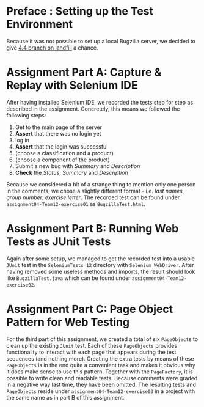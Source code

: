 # Preface : Setting up the Test Environment

Because it was not possible to set up a local Bugzilla server, we decided to give [4.4 branch on landfill](https://landfill.bugzilla.org/bugzilla-4.4-branch/) a chance.

# Assignment Part A: Capture & Replay with Selenium IDE

After having installed Selenium IDE, we recorded the tests step for step as described in the assignment. Concretely, this means we followed the following steps:

  1. Get to the main page of the server
  2. **Assert** that there was no login yet
  3. log in
  4. **Assert** that the login was successful
  5. (choose a classification and a product)
  6. (choose a component of the product)
  7. Submit a new bug with *Summary* and *Description*
  8. **Check** the *Status*, *Summary* and *Description*

Because we considered a bit of a strange thing to mention only one person in the comments, we chose a slightly different format - i.e. *last names*, *group number*, *exercise letter*. The recorded test can be found under `assignment04-Team12-exercise01` as `BugzillaTest.html`.

# Assignment Part B: Running Web Tests as JUnit Tests

Again after some setup, we managed to get the recorded test into a usable `JUnit` test in the `SeleniumTests_12` directory with `Selenium WebDriver`. After having removed some useless methods and imports, the result should look like `BugzillaTest.java` which can be found under `assignment04-Team12-exercise02`.

# Assignment Part C: Page Object Pattern for Web Testing

For the third part of this assignment, we created a total of six `PageObject`s to clean up the existing `JUnit` test. Each of these `PageObjects` provides functionality to interact with each page that appears during the test sequences (and nothing more). Creating the extra tests by means of these `PageObjects` is in the end quite a convenient task and makes it obvious why it does make sense to use this pattern. Together with the `PageFactory`, it is possible to write clean and readable tests. Because comments were graded in a negative way last time, they have been omitted. The resulting tests and `PageObjects` reside under `assignment04-Team12-exercise03` in a project with the same name as in part B of this assignment.

